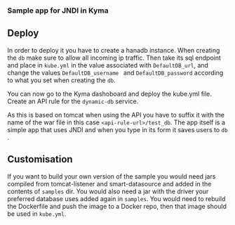 ### Sample app for JNDI in Kyma

## Deploy

In order to deploy it you have to create a hanadb instance. 
When creating the `db` make sure to allow all incoming ip traffic. 
Then take its sql endpoint and place in `kube.yml` in the value
associated with `DefaultDB_url`, and change the values `DefaultDB_username ` and `DefaultDB_password` according to what you set when creating the `db`.
  
You can now go to the Kyma dashoboard and deploy the kube.yml file. Create an API rule for the `dynamic-db` service. 

As this is based on tomcat when using the API you have to suffix it with the name of the war file in this case `<api-rule-url>/test_db`.
The app itself is a simple app that uses JNDI and when you type in its form it saves users to `db`  .

## Customisation 

If you want to build your own version of the sample you would need jars compiled from tomcat-listener and smart-datasource and added in the contents of `samples` dir.
You would also need a jar with the driver your preferred database uses added again in `samples`.
You would need to rebuild the Dockerfile and push the image to a Docker repo, then that image should be used in `kube.yml`.

